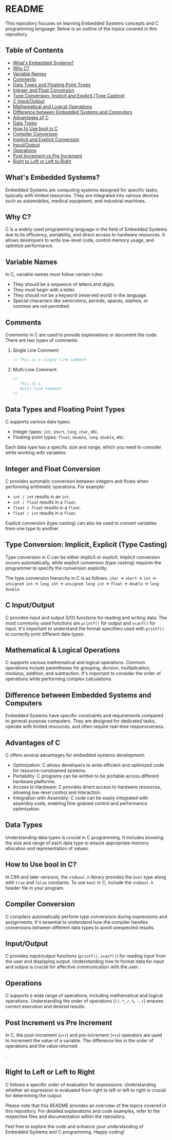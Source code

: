 # README

This repository focuses on learning Embedded Systems concepts and C programming language. Below is an outline of the topics covered in this repository.

## Table of Contents

- [What's Embedded Systems?](#whats-embedded-systems)
- [Why C?](#why-c)
- [Variable Names](#variable-names)
- [Comments](#comments)
- [Data Types and Floating Point Types](#data-types--floating-point-types)
- [Integer and Float Conversion](#integer-and-float-conversion)
- [Type Conversion: Implicit and Explicit (Type Casting)](#type-conversion--implicit-explicit-type-casting)
- [C Input/Output](#c-oi)
- [Mathematical and Logical Operations](#mathematical--logical-operation)
- [Difference between Embedded Systems and Computers](#difference-between-embedded-systems-and-computers)
- [Advantages of C](#advantages-of-c)
- [Data Types](#data-types)
- [How to Use bool in C](#how-to-use-bool-in-c)
- [Compiler Conversion](#compiler-conversion)
- [Implicit and Explicit Conversion](#implicit--explicit-conversion)
- [Input/Output](#inputoutput)
- [Operations](#operations)
- [Post Increment vs Pre Increment](#post-increment-vs-pre-increment)
- [Right to Left or Left to Right](#right-to-left-or-left-to-right)

## What's Embedded Systems?

Embedded Systems are computing systems designed for specific tasks, typically with limited resources. They are integrated into various devices such as automobiles, medical equipment, and industrial machines.

## Why C?

C is a widely used programming language in the field of Embedded Systems due to its efficiency, portability, and direct access to hardware resources. It allows developers to write low-level code, control memory usage, and optimize performance.

## Variable Names

In C, variable names must follow certain rules:
- They should be a sequence of letters and digits.
- They must begin with a letter.
- They should not be a keyword (reserved word) in the language.
- Special characters like semicolons, periods, spaces, slashes, or commas are not permitted.

## Comments

Comments in C are used to provide explanations or document the code. There are two types of comments:

1. Single Line Comment:
   ```c
   // This is a single line comment
   ```

2. Multi-Line Comment:
   ```c
   /* 
      This is a
      multi-line comment
   */
   ```

## Data Types and Floating Point Types

C supports various data types:
- Integer types: `int`, `short`, `long`, `char`, etc.
- Floating-point types: `float`, `double`, `long double`, etc.

Each data type has a specific size and range, which you need to consider while working with variables.

## Integer and Float Conversion

C provides automatic conversion between integers and floats when performing arithmetic operations. For example:
- `int / int` results in an `int`.
- `int / float` results in a `float`.
- `float / float` results in a `float`.
- `float / int` results in a `float`.

Explicit conversion (type casting) can also be used to convert variables from one type to another.

## Type Conversion: Implicit, Explicit (Type Casting)

Type conversion in C can be either implicit or explicit. Implicit conversion occurs automatically, while explicit conversion (type casting) requires the programmer to specify the conversion explicitly.

The type conversion hierarchy in C is as follows: `char` -> `short` -> `int` -> `unsigned int` -> `long int` -> `unsigned long int` -> `float` -> `double` -> `long double`.

## C Input/Output

C provides input and output (I/O) functions for reading and writing data. The most commonly used functions are `printf()` for output and `scanf()` for input. It's important to understand the format specifiers used with `printf()` to correctly print different data types.

## Mathematical & Logical Operations

C supports various mathematical and logical operations. Common operations include parentheses for grouping, division, multiplication, modulus, addition, and subtraction. It's important to consider the order of operations while performing complex calculations.

## Difference between Embedded Systems and Computers

Embedded Systems have specific constraints and requirements compared to general-purpose computers. They are designed for dedicated tasks, operate with limited resources, and often require real-time responsiveness.

## Advantages of C

C offers several advantages for embedded systems development:
- Optimization: C allows developers to write efficient and optimized code for resource-constrained systems.
- Portability: C programs can be written to be portable across different hardware platforms.
- Access to Hardware: C provides direct access to hardware resources, allowing low-level control and interaction.
- Integration with Assembly: C code can be easily integrated with assembly code, enabling fine-grained control and performance optimization.

## Data Types

Understanding data types is crucial in C programming. It includes knowing the size and range of each data type to ensure appropriate memory allocation and representation of values.

## How to Use bool in C?

In C99 and later versions, the `stdbool.h` library provides the `bool` type along with `true` and `false` constants. To use `bool` in C, include the `stdbool.h` header file in your program.

## Compiler Conversion

C compilers automatically perform type conversions during expressions and assignments. It's essential to understand how the compiler handles conversions between different data types to avoid unexpected results.

## Input/Output

C provides input/output functions (`printf()`, `scanf()`) for reading input from the user and displaying output. Understanding how to format data for input and output is crucial for effective communication with the user.

## Operations

C supports a wide range of operations, including mathematical and logical operations. Understanding the order of operations (`()`, `*`, `/`, `%`, `-`, `+`) ensures correct execution and desired results.

## Post Increment vs Pre Increment

In C, the post-increment (`x++`) and pre-increment (`++x`) operators are used to increment the value of a variable. The difference lies in the order of operations and the value returned

.

## Right to Left or Left to Right

C follows a specific order of evaluation for expressions. Understanding whether an expression is evaluated from right to left or left to right is crucial for determining the output.

Please note that this README provides an overview of the topics covered in this repository. For detailed explanations and code examples, refer to the respective files and documentation within the repository.

Feel free to explore the code and enhance your understanding of Embedded Systems and C programming. Happy coding!
